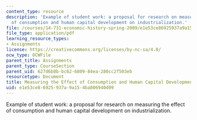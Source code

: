 ```yaml
---
content_type: resource
description: 'Example of student work: a proposal for research on measuring the effect
  of consumption and human capital development on industrialization.'
file: /courses/14-731-economic-history-spring-2009/e1e53ce86925937a9a154ba806940d09_MIT14_731s09_sw01.pdf
file_type: application/pdf
learning_resource_types:
- Assignments
license: https://creativecommons.org/licenses/by-nc-sa/4.0/
ocw_type: OCWFile
parent_title: Assignments
parent_type: CourseSection
parent_uid: 627d6b8b-bc62-6809-84ea-280cc2f503eb
resourcetype: Document
title: Measuring the Effect of Consumption and Human Capital Development on Industrialization
uid: e1e53ce8-6925-937a-9a15-4ba806940d09
---
```

Example of student work: a proposal for research on measuring the effect of consumption and human capital development on industrialization.